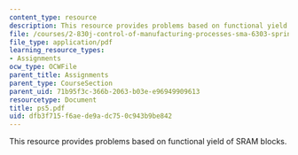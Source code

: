 ```yaml
---
content_type: resource
description: This resource provides problems based on functional yield of SRAM blocks.
file: /courses/2-830j-control-of-manufacturing-processes-sma-6303-spring-2008/dfb3f715f6aede9adc750c943b9be842_ps5.pdf
file_type: application/pdf
learning_resource_types:
- Assignments
ocw_type: OCWFile
parent_title: Assignments
parent_type: CourseSection
parent_uid: 71b95f3c-366b-2063-b03e-e96949909613
resourcetype: Document
title: ps5.pdf
uid: dfb3f715-f6ae-de9a-dc75-0c943b9be842
---
```

This resource provides problems based on functional yield of SRAM blocks.

